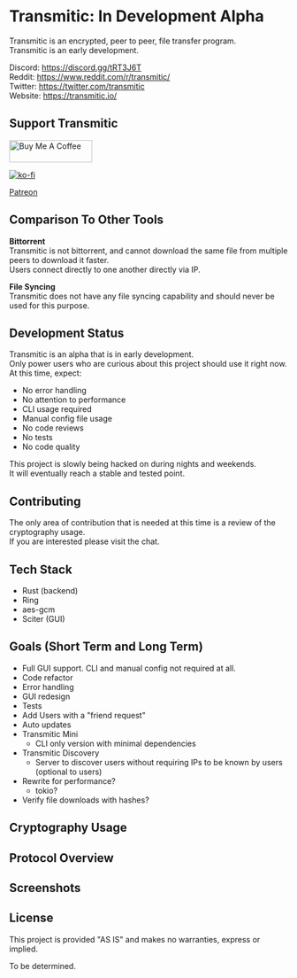 # Transmitic: In Development Alpha

Transmitic is an encrypted, peer to peer, file transfer program.  
Transmitic is an early development.

Discord: https://discord.gg/tRT3J6T  
Reddit: https://www.reddit.com/r/transmitic/   
Twitter: https://twitter.com/transmitic  
Website: https://transmitic.io/

## Support Transmitic

<a href="https://www.buymeacoffee.com/andrewshay" target="_blank"><img src="https://cdn.buymeacoffee.com/buttons/v2/default-blue.png" alt="Buy Me A Coffee" height="40" width="150" style="height: 40px !important;width: 150px !important;" ></a>


[![ko-fi](https://www.ko-fi.com/img/githubbutton_sm.svg)](https://ko-fi.com/J3J626I8G)

[Patreon](https://www.patreon.com/andrewshay)

## Comparison To Other Tools

**Bittorrent**  
Transmitic is not bittorrent, and cannot download the same file from multiple peers to download it faster.  
Users connect directly to one another directly via IP.  

**File Syncing**  
Transmitic does not have any file syncing capability and should never be used for this purpose.

## Development Status

Transmitic is an alpha that is in early development.  
Only power users who are curious about this project should use it right now.   
At this time, expect:  

- No error handling
- No attention to performance
- CLI usage required
- Manual config file usage
- No code reviews
- No tests
- No code quality

This project is slowly being hacked on during nights and weekends.  
It will eventually reach a stable and tested point.

## Contributing

The only area of contribution that is needed at this time is a review of the cryptography usage.  
If you are interested please visit the chat.

## Tech Stack

- Rust (backend)
- Ring
- aes-gcm
- Sciter (GUI)

## Goals (Short Term and Long Term)

- Full GUI support. CLI and manual config not required at all.
- Code refactor
- Error handling
- GUI redesign
- Tests
- Add Users with a "friend request"
- Auto updates
- Transmitic Mini
  - CLI only version with minimal dependencies
- Transmitic Discovery
  - Server to discover users without requiring IPs to be known by users (optional to users)
- Rewrite for performance?
  - tokio?
- Verify file downloads with hashes?

## Cryptography Usage

## Protocol Overview

## Screenshots

## License

This project is provided "AS IS" and makes no warranties, express or implied.  

To be determined.
